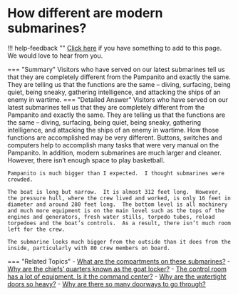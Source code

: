 # How different are modern submarines?

!!! help-feedback ""
    [Click here](https://replace.md) if you have something to add to this page. We would love to hear from you.

=== "Summary"
    Visitors who have served on our latest submarines tell us that they are completely different from the Pampanito and exactly the same. They are telling us that the functions are the same – diving, surfacing, being quiet, being sneaky, gathering intelligence, and attacking the ships of an enemy in wartime.
=== "Detailed Answer"
    Visitors who have served on our latest submarines tell us that they are completely different from the Pampanito and exactly the same.  They are telling us that the functions are the same – diving, surfacing, being quiet, being sneaky, gathering intelligence, and attacking the ships of an enemy in wartime.  How those functions are accomplished may be very different.  Buttons, switches and computers help to accomplish many tasks that were very manual on the Pampanito.  In addition, modern submarines are much larger and cleaner.  However, there isn’t enough space to play basketball.
    
    Pampanito is much bigger than I expected.  I thought submarines were crowded.
    
    The boat is long but narrow.  It is almost 312 feet long.  However, the pressure hull, where the crew lived and worked, is only 16 feet in diameter and around 280 feet long.  The bottom level is all machinery and much more equipment is on the main level such as the tops of the engines and generators, fresh water stills, torpedo tubes, reload torpedoes and the boat’s controls.  As a result, there isn’t much room left for the crew.
    
    The submarine looks much bigger from the outside than it does from the inside, particularly with 80 crew members on board.
=== "Related Topics"
    - [What are the compartments on these submarines?](./what-are-the-compartments-on-these-submarines.md)
    - [Why are the chiefs’ quarters known as the goat locker?](./why-are-the-chiefs-quarters-known-as-the-goat-locker.md)
    - [The control room has a lot of equipment. Is it the command center?](./the-control-room-has-a-lot-of-equipment-is-it-the-command-center.md)
    - [Why are the watertight doors so heavy?](./why-are-the-watertight-doors-so-heavy.md)
    - [Why are there so many doorways to go through?](./why-are-there-so-many-doorways-to-go-through.md)